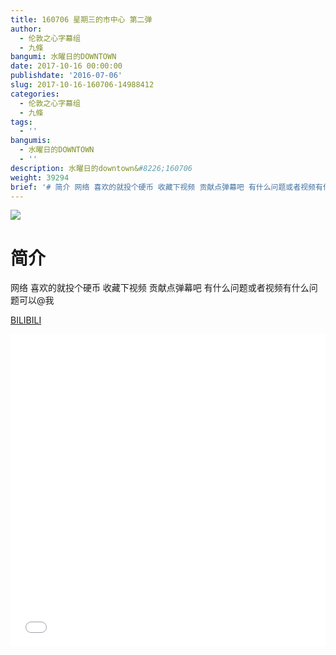 ```yaml
---
title: 160706 星期三的市中心 第二弹
author:
  - 伦敦之心字幕组
  - 九條
bangumi: 水曜日的DOWNTOWN
date: 2017-10-16 00:00:00
publishdate: '2016-07-06'
slug: 2017-10-16-160706-14988412
categories:
  - 伦敦之心字幕组
  - 九條
tags:
  - ''
bangumis:
  - 水曜日的DOWNTOWN
  - ''
description: 水曜日的downtown&#8226;160706
weight: 39294
brief: '# 简介 网络 喜欢的就投个硬币 收藏下视频 贡献点弹幕吧 有什么问题或者视频有什么问题可以@我'
---
```


![](https://i.imgur.com/8Ic6dCO.jpg)

# 简介  
网络
喜欢的就投个硬币 收藏下视频 贡献点弹幕吧 有什么问题或者视频有什么问题可以@我

  [BILIBILI](https://www.bilibili.com/video/av14988412/)


<div class="vcontainer">  <iframe class='video' src="//www.bilibili.com/blackboard/player.html?aid=14988412" width="100%" height="500" frameborder="0" allowfullscreen="allowfullscreen"></iframe></div>
